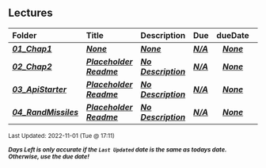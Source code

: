 ## Lectures

| Folder | Title | Description | Due | dueDate |  |
|:------|:------|:------|:------|:-----:|-----|
| ***<a href="https://github.com/rugbyprof/5443-Spatial-DB/tree/master/Lectures/01_Chap1">01_Chap1</a>*** | ***<a href="https://github.com/rugbyprof/5443-Spatial-DB/tree/master/Lectures/01_Chap1">None</a>*** | ***<a href="https://github.com/rugbyprof/5443-Spatial-DB/tree/master/Lectures/01_Chap1">None</a>*** | ***<a href="https://github.com/rugbyprof/5443-Spatial-DB/tree/master/Lectures/01_Chap1">N/A</a>*** | ***<a href="https://github.com/rugbyprof/5443-Spatial-DB/tree/master/Lectures/01_Chap1">None</a>*** |  |
| ***<a href="https://github.com/rugbyprof/5443-Spatial-DB/tree/master/Lectures/02_Chap2">02_Chap2</a>*** | ***<a href="https://github.com/rugbyprof/5443-Spatial-DB/tree/master/Lectures/02_Chap2"> Placeholder Readme </a>*** | ***<a href="https://github.com/rugbyprof/5443-Spatial-DB/tree/master/Lectures/02_Chap2"> No Description</a>*** | ***<a href="https://github.com/rugbyprof/5443-Spatial-DB/tree/master/Lectures/02_Chap2">N/A</a>*** | ***<a href="https://github.com/rugbyprof/5443-Spatial-DB/tree/master/Lectures/02_Chap2">None</a>*** |  |
| ***<a href="https://github.com/rugbyprof/5443-Spatial-DB/tree/master/Lectures/03_ApiStarter">03_ApiStarter</a>*** | ***<a href="https://github.com/rugbyprof/5443-Spatial-DB/tree/master/Lectures/03_ApiStarter"> Placeholder Readme </a>*** | ***<a href="https://github.com/rugbyprof/5443-Spatial-DB/tree/master/Lectures/03_ApiStarter"> No Description</a>*** | ***<a href="https://github.com/rugbyprof/5443-Spatial-DB/tree/master/Lectures/03_ApiStarter">N/A</a>*** | ***<a href="https://github.com/rugbyprof/5443-Spatial-DB/tree/master/Lectures/03_ApiStarter">None</a>*** |  |
| ***<a href="https://github.com/rugbyprof/5443-Spatial-DB/tree/master/Lectures/04_RandMissiles">04_RandMissiles</a>*** | ***<a href="https://github.com/rugbyprof/5443-Spatial-DB/tree/master/Lectures/04_RandMissiles"> Placeholder Readme </a>*** | ***<a href="https://github.com/rugbyprof/5443-Spatial-DB/tree/master/Lectures/04_RandMissiles"> No Description</a>*** | ***<a href="https://github.com/rugbyprof/5443-Spatial-DB/tree/master/Lectures/04_RandMissiles">N/A</a>*** | ***<a href="https://github.com/rugbyprof/5443-Spatial-DB/tree/master/Lectures/04_RandMissiles">None</a>*** |  |

<sup>Last Updated: 2022-11-01 (Tue @ 17:11)</sup> 

<sup>***Days Left is only accurate if the `Last Updated` date is the same as todays date. Otherwise, use the due date!***</sup> 